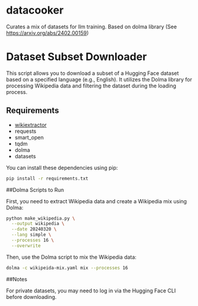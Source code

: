 # datacooker
Curates a mix of datasets for llm training. Based on dolma library (See https://arxiv.org/abs/2402.00159)

# Dataset Subset Downloader

This script allows you to download a subset of a Hugging Face dataset based on a specified language (e.g., English). It utilizes the Dolma library for processing Wikipedia data and filtering the dataset during the loading process.

## Requirements

- [wikiextractor](https://github.com/santhoshtr/wikiextractor.git)
- requests
- smart_open
- tqdm
- dolma
- datasets

You can install these dependencies using pip:

```bash
pip install -r requirements.txt
```

##Dolma Scripts to Run

First, you need to extract Wikipedia data and create a Wikipedia mix using Dolma:

```bash
python make_wikipedia.py \
  --output wikipedia \
  --date 20240320 \
  --lang simple \
  --processes 16 \
  --overwrite
````

Then, use the Dolma script to mix the Wikipedia data:

```bash
dolma -c wikipeida-mix.yaml mix --processes 16
```

##Notes

For private datasets, you may need to log in via the Hugging Face CLI before downloading.



